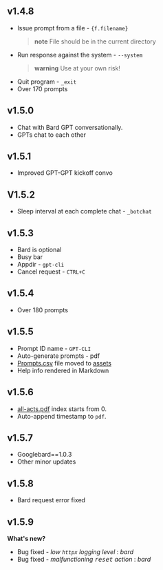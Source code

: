 ## v1.4.8

  - Issue prompt from a file - `{f.filename}`
    > **note** File should be in the current directory
  - Run response against the system - `--system`
    > **warning** Use at your own risk!
  - Quit program - `_exit`
  - Over 170 prompts 

## v1.5.0

 - Chat with Bard GPT conversationally.
 - GPTs chat to each other

## v1.5.1

- Improved GPT-GPT kickoff convo

## V1.5.2

- Sleep interval at each complete chat - `_botchat  `

## v1.5.3

- Bard is optional
- Busy bar
- Appdir - `gpt-cli`
- Cancel request - `CTRL+C`

## v1.5.4

- Over 180 prompts

## v1.5.5

- Prompt ID name  - `GPT-CLI`
- Auto-generate prompts - pdf
- [Prompts.csv](/assets/prompts.csv) file moved to [assets](/assets)
- Help info rendered in Markdown

## v1.5.6

- [all-acts.pdf](/assets/all-acts.pdf) index starts from 0.
- Auto-append timestamp to `pdf`.


## v1.5.7

- Googlebard==1.0.3
- Other minor updates

## v1.5.8

- Bard request error fixed

## v1.5.9

**What's new?**

- Bug fixed - *low `httpx` logging level* : *bard*
- Bug fixed - *malfunctioning <kbd>reset</kbd> action* : *bard*
